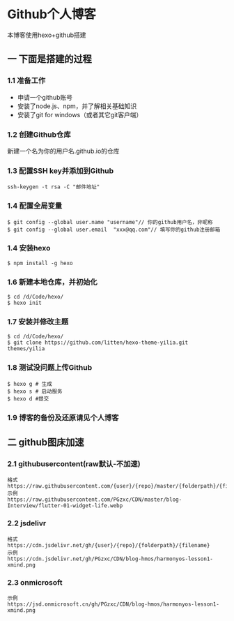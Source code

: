 # Github个人博客

本博客使用hexo+github搭建

## 一 下面是搭建的过程

### 1.1 准备工作
 - 申请一个github账号
 - 安装了node.js、npm，并了解相关基础知识
 - 安装了git for windows（或者其它git客户端）

### 1.2 创建Github仓库

新建一个名为你的用户名.github.io的仓库

### 1.3 配置SSH key并添加到Github

	ssh-keygen -t rsa -C "邮件地址"

### 1.4 配置全局变量

	$ git config --global user.name "username"// 你的github用户名，非昵称
	$ git config --global user.email  "xxx@qq.com"// 填写你的github注册邮箱

### 1.4 安装hexo

	$ npm install -g hexo

### 1.6 新建本地仓库，并初始化

	$ cd /d/Code/hexo/
	$ hexo init

### 1.7 安装并修改主题

	$ cd /d/Code/hexo/
	$ git clone https://github.com/litten/hexo-theme-yilia.git themes/yilia

### 1.8 测试没问题上传Github

	$ hexo g # 生成
	$ hexo s # 启动服务
	$ hexo d #提交
### 1.9 博客的备份及还原请见个人博客

## 二 github图床加速

### 2.1 githubusercontent(raw默认-不加速)

```
格式
https://raw.githubusercontent.com/{user}/{repo}/master/{folderpath}/{filename}
示例
https://raw.githubusercontent.com/PGzxc/CDN/master/blog-Interview/flutter-01-widget-life.webp
```

### 2.2 jsdelivr

```
格式
https://cdn.jsdelivr.net/gh/{user}/{repo}/{folderpath}/{filename}
示例
https://cdn.jsdelivr.net/gh/PGzxc/CDN/blog-hmos/harmonyos-lesson1-xmind.png
```

### 2.3 onmicrosoft

```
示例
https://jsd.onmicrosoft.cn/gh/PGzxc/CDN/blog-hmos/harmonyos-lesson1-xmind.png
```




